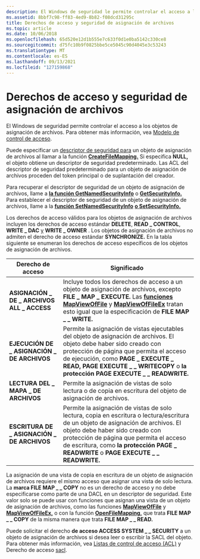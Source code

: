 ```yaml
---
description: El Windows de seguridad le permite controlar el acceso a los objetos de asignación de archivos. Para obtener más información, vea Access-Control Modelo.
ms.assetid: 8bbf7c98-ff83-4ed9-8b82-f08dcd31295c
title: Derechos de acceso y seguridad de asignación de archivos
ms.topic: article
ms.date: 10/06/2018
ms.openlocfilehash: 65d520e12d1b555e7c633f0d1e0ba5142c330ce8
ms.sourcegitcommit: d75fc10b9f0825bbe5ce5045c90d4045e3c53243
ms.translationtype: MT
ms.contentlocale: es-ES
ms.lasthandoff: 09/13/2021
ms.locfileid: "127159868"
---
```

# <a name="file-mapping-security-and-access-rights"></a>Derechos de acceso y seguridad de asignación de archivos

El Windows de seguridad permite controlar el acceso a los objetos de asignación de archivos. Para obtener más información, vea [Modelo de control de acceso](../secauthz/access-control-model.md).

Puede especificar un [descriptor de seguridad para](../secauthz/security-descriptors.md) un objeto de asignación de archivos al llamar a la función [**CreateFileMapping.**](/windows/desktop/api/WinBase/nf-winbase-createfilemappinga) Si especifica **NULL,** el objeto obtiene un descriptor de seguridad predeterminado. Las ACL del descriptor de seguridad predeterminado para un objeto de asignación de archivos proceden del token principal o de suplantación del creador.

Para recuperar el descriptor de seguridad de un objeto de asignación de archivos, llame a [**la función GetNamedSecurityInfo**](/windows/win32/api/aclapi/nf-aclapi-getnamedsecurityinfoa) o [**GetSecurityInfo.**](/windows/win32/api/aclapi/nf-aclapi-getsecurityinfo) Para establecer el descriptor de seguridad de un objeto de asignación de archivos, llame a la [**función SetNamedSecurityInfo**](/windows/win32/api/aclapi/nf-aclapi-setnamedsecurityinfoa) [**o SetSecurityInfo.**](/windows/win32/api/aclapi/nf-aclapi-setsecurityinfo)

Los derechos de acceso válidos para los objetos de asignación de archivos incluyen los derechos de acceso estándar **DELETE**, **READ \_ CONTROL**, **WRITE \_ DAC** [y](../secauthz/standard-access-rights.md) **WRITE \_ OWNER** . Los objetos de asignación de archivos no admiten el derecho de acceso estándar **SYNCHRONIZE.** En la tabla siguiente se enumeran los derechos de acceso específicos de los objetos de asignación de archivos.

| Derecho de acceso | Significado |
|-|-|
| **ASIGNACIÓN \_ DE \_ ARCHIVOS ALL \_ ACCESS** | Incluye todos los derechos de acceso a un objeto de asignación de archivos, excepto **FILE \_ MAP \_ EXECUTE.** Las [**funciones MapViewOfFile**](/windows/win32/api/memoryapi/nf-memoryapi-mapviewoffile) y [**MapViewOfFileEx**](/windows/win32/api/memoryapi/nf-memoryapi-mapviewoffileex) tratan esto igual que la especificación de **FILE MAP \_ \_ WRITE.** |
| **EJECUCIÓN DE \_ ASIGNACIÓN \_ DE ARCHIVOS** | Permite la asignación de vistas ejecutables del objeto de asignación de archivos. El objeto debe haber sido creado con protección de página que permita el acceso de ejecución, como **PAGE \_ EXECUTE \_ READ,** **PAGE EXECUTE \_ \_ WRITECOPY** o **la protección PAGE EXECUTE \_ \_ READWRITE.**  |
| **LECTURA DEL \_ MAPA \_ DE ARCHIVOS** | Permite la asignación de vistas de solo lectura o de copia en escritura del objeto de asignación de archivos.  |
| **ESCRITURA DE \_ ASIGNACIÓN \_ DE ARCHIVOS** | Permite la asignación de vistas de solo lectura, copia en escritura o lectura/escritura de un objeto de asignación de archivos. El objeto debe haber sido creado con protección de página que permita el acceso de escritura, como **la protección PAGE \_ READWRITE** o **PAGE EXECUTE \_ \_ READWRITE.** |

La asignación de una vista de copia en escritura de un objeto de asignación de archivos requiere el mismo acceso que asignar una vista de solo lectura. La **marca FILE MAP \_ \_ COPY** no es un derecho de acceso y no debe especificarse como parte de una DACL en un descriptor de seguridad. Este valor solo se puede usar con funciones que asignan una vista de un objeto de asignación de archivos, como las funciones [**MapViewOfFile**](/windows/win32/api/memoryapi/nf-memoryapi-mapviewoffile) y [**MapViewOfFileEx,**](/windows/win32/api/memoryapi/nf-memoryapi-mapviewoffileex) o con la función [**OpenFileMapping,**](/windows/desktop/api/WinBase/nf-winbase-openfilemappinga) que trata **FILE MAP \_ \_ COPY** de la misma manera que trata **FILE MAP \_ \_ READ.**

Puede solicitar el derecho **de acceso ACCESS SYSTEM \_ \_ SECURITY** a un objeto de asignación de archivos si desea leer o escribir la SACL del objeto. Para obtener más información, vea [Listas de control de acceso (ACL)](../secauthz/access-control-lists.md) y Derecho de acceso [sacl](../secauthz/sacl-access-right.md).
